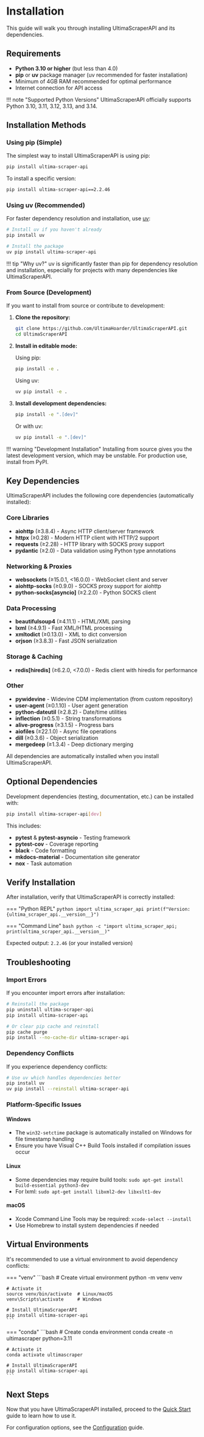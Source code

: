 # Installation

This guide will walk you through installing UltimaScraperAPI and its dependencies.

## Requirements

- **Python 3.10 or higher** (but less than 4.0)
- **pip** or **uv** package manager (uv recommended for faster installation)
- Minimum of 4GB RAM recommended for optimal performance
- Internet connection for API access

!!! note "Supported Python Versions"
    UltimaScraperAPI officially supports Python 3.10, 3.11, 3.12, 3.13, and 3.14.

## Installation Methods

### Using pip (Simple)

The simplest way to install UltimaScraperAPI is using pip:

```bash
pip install ultima-scraper-api
```

To install a specific version:

```bash
pip install ultima-scraper-api==2.2.46
```

### Using uv (Recommended)

For faster dependency resolution and installation, use [uv](https://github.com/astral-sh/uv):

```bash
# Install uv if you haven't already
pip install uv

# Install the package
uv pip install ultima-scraper-api
```

!!! tip "Why uv?"
    uv is significantly faster than pip for dependency resolution and installation, especially for projects with many dependencies like UltimaScraperAPI.

### From Source (Development)

If you want to install from source or contribute to development:

1. **Clone the repository:**
   ```bash
   git clone https://github.com/UltimaHoarder/UltimaScraperAPI.git
   cd UltimaScraperAPI
   ```

2. **Install in editable mode:**
   
   Using pip:
   ```bash
   pip install -e .
   ```
   
   Using uv:
   ```bash
   uv pip install -e .
   ```

3. **Install development dependencies:**
   ```bash
   pip install -e ".[dev]"
   ```
   
   Or with uv:
   ```bash
   uv pip install -e ".[dev]"
   ```

!!! warning "Development Installation"
    Installing from source gives you the latest development version, which may be unstable. For production use, install from PyPI.

## Key Dependencies

UltimaScraperAPI includes the following core dependencies (automatically installed):

### Core Libraries
- **aiohttp** (≥3.8.4) - Async HTTP client/server framework
- **httpx** (≥0.28) - Modern HTTP client with HTTP/2 support
- **requests** (≥2.28) - HTTP library with SOCKS proxy support
- **pydantic** (≥2.0) - Data validation using Python type annotations

### Networking & Proxies
- **websockets** (≥15.0.1, <16.0.0) - WebSocket client and server
- **aiohttp-socks** (≥0.9.0) - SOCKS proxy support for aiohttp
- **python-socks[asyncio]** (≥2.2.0) - Python SOCKS client

### Data Processing
- **beautifulsoup4** (≥4.11.1) - HTML/XML parsing
- **lxml** (≥4.9.1) - Fast XML/HTML processing
- **xmltodict** (≥0.13.0) - XML to dict conversion
- **orjson** (≥3.8.3) - Fast JSON serialization

### Storage & Caching
- **redis[hiredis]** (≥6.2.0, <7.0.0) - Redis client with hiredis for performance

### Other
- **pywidevine** - Widevine CDM implementation (from custom repository)
- **user-agent** (≥0.1.10) - User agent generation
- **python-dateutil** (≥2.8.2) - Date/time utilities
- **inflection** (≥0.5.1) - String transformations
- **alive-progress** (≥3.1.5) - Progress bars
- **aiofiles** (≥22.1.0) - Async file operations
- **dill** (≥0.3.6) - Object serialization
- **mergedeep** (≥1.3.4) - Deep dictionary merging

All dependencies are automatically installed when you install UltimaScraperAPI.

## Optional Dependencies

Development dependencies (testing, documentation, etc.) can be installed with:

```bash
pip install ultima-scraper-api[dev]
```

This includes:
- **pytest** & **pytest-asyncio** - Testing framework
- **pytest-cov** - Coverage reporting
- **black** - Code formatting
- **mkdocs-material** - Documentation site generator
- **nox** - Task automation

## Verify Installation

After installation, verify that UltimaScraperAPI is correctly installed:

=== "Python REPL"
    ```python
    import ultima_scraper_api
    print(f"Version: {ultima_scraper_api.__version__}")
    ```

=== "Command Line"
    ```bash
    python -c "import ultima_scraper_api; print(ultima_scraper_api.__version__)"
    ```

Expected output: `2.2.46` (or your installed version)

## Troubleshooting

### Import Errors

If you encounter import errors after installation:

```bash
# Reinstall the package
pip uninstall ultima-scraper-api
pip install ultima-scraper-api

# Or clear pip cache and reinstall
pip cache purge
pip install --no-cache-dir ultima-scraper-api
```

### Dependency Conflicts

If you experience dependency conflicts:

```bash
# Use uv which handles dependencies better
pip install uv
uv pip install --reinstall ultima-scraper-api
```

### Platform-Specific Issues

#### Windows
- The `win32-setctime` package is automatically installed on Windows for file timestamp handling
- Ensure you have Visual C++ Build Tools installed if compilation issues occur

#### Linux
- Some dependencies may require build tools: `sudo apt-get install build-essential python3-dev`
- For lxml: `sudo apt-get install libxml2-dev libxslt1-dev`

#### macOS
- Xcode Command Line Tools may be required: `xcode-select --install`
- Use Homebrew to install system dependencies if needed

## Virtual Environments

It's recommended to use a virtual environment to avoid dependency conflicts:

=== "venv"
    ```bash
    # Create virtual environment
    python -m venv venv
    
    # Activate it
    source venv/bin/activate  # Linux/macOS
    venv\Scripts\activate     # Windows
    
    # Install UltimaScraperAPI
    pip install ultima-scraper-api
    ```

=== "conda"
    ```bash
    # Create conda environment
    conda create -n ultimascraper python=3.11
    
    # Activate it
    conda activate ultimascraper
    
    # Install UltimaScraperAPI
    pip install ultima-scraper-api
    ```

## Next Steps

Now that you have UltimaScraperAPI installed, proceed to the [Quick Start](quick-start.md) guide to learn how to use it.

For configuration options, see the [Configuration](configuration.md) guide.

